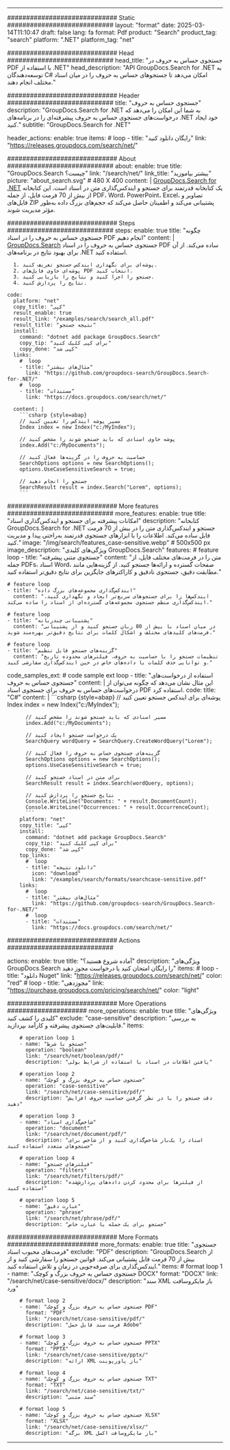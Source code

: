
---
############################# Static ############################
layout: "format"
date:  2025-03-14T11:10:47
draft: false
lang: fa
format: Pdf
product: "Search"
product_tag: "search"
platform: ".NET"
platform_tag: "net"

############################# Head ############################
head_title: "جستجوی حساس به حروف در PDF با استفاده از .NET"
head_description: "API GroupDocs.Search for .NET به توسعه‌دهندگان C# امکان می‌دهد تا جستجوهای حساس به حروف را در میان اسناد مختلف انجام دهند."

############################# Header ############################
title: "جستجوی حساس به حروف" 
description: "GroupDocs.Search for .NET به شما این امکان را می‌دهد که درخواست‌های جستجوی حساس به حروف پیشرفته‌ای را در برنامه‌های .NET خود ایجاد کنید."
subtitle: "GroupDocs.Search for .NET" 

header_actions:
  enable: true
  items:
    #  loop
    - title: "رایگان دانلود کنید"
      link: "https://releases.groupdocs.com/search/net/"
      
############################# About ############################
about:
    enable: true
    title: "GroupDocs.Search چیست؟"
    link: "/search/net/"
    link_title: "بیشتر بیاموزید"
    picture: "about_search.svg" # 480 X 400
    content: |
       [GroupDocs.Search for .NET](/search/net/) یک کتابخانه قدرتمند برای جستجو و ایندکس‌گذاری متن در اسناد است. این کتابخانه از بیش از 70 فرمت فایل، از جمله PDF، Word، PowerPoint، Excel، تصاویر و فایل‌های ZIP پشتیبانی می‌کند و اطمینان حاصل می‌کند که حجم‌های بزرگ داده به‌طور مؤثر مدیریت شوند.

############################# Steps ############################
steps:
    enable: true
    title: "چگونه جستجوی حساس به حروف را در اسناد PDF انجام دهیم"
    content: |
      [GroupDocs.Search](/search/net/) جستجوی حساس به حروف را در اسناد PDF ساده می‌کند. از آن برای بهبود نتایج در برنامه‌های .NET استفاده کنید.
      
      1. پوشه‌ای برای نگهداری ایندکس جستجو تعریف کنید.
      2. پوشه‌ای حاوی فایل‌های PDF انتخاب کنید.
      3. جستجو را اجرا کنید و نتایج را بازیابی کنید.
      4. نتایج را پردازش کنید.
   
    code:
      platform: "net"
      copy_title: "کپی"
      result_enable: true
      result_link: "/examples/search/search_all.pdf"
      result_title: "نتیجه جستجو"
      install:
        command: "dotnet add package GroupDocs.Search"
        copy_tip: "برای کپی کلیک کنید"
        copy_done: "کپی شد"
      links:
        #  loop
        - title: "مثال‌های بیشتر"
          link: "https://github.com/groupdocs-search/GroupDocs.Search-for-.NET/"
        #  loop
        - title: "مستندات"
          link: "https://docs.groupdocs.com/search/net/"
          
      content: |
        ```csharp {style=abap}
        // مسیر پوشه ایندکس را تعیین کنید
        Index index = new Index("c:/MyIndex");

        // پوشه حاوی اسنادی که باید جستجو شوند را مشخص کنید
        index.Add("c:/MyDocuments");

        // حساسیت به حروف را در گزینه‌ها فعال کنید
        SearchOptions options = new SearchOptions();
        options.UseCaseSensitiveSearch = true;

        // جستجو را انجام دهید
        SearchResult result = index.Search("Lorem", options);
        ```            

############################# More features ############################
more_features:
  enable: true
  title: "امکانات پیشرفته برای جستجو و ایندکس‌گذاری اسناد"
  description: "کتابخانه GroupDocs.Search for .NET جستجو و ایندکس‌گذاری متن را در بیش از 70 فرمت فایل ساده می‌کند. اطلاعات را با ابزارهای جستجوی قدرتمند به‌راحتی پیدا و مدیریت کنید."
  image: "/img/search/features_case-sensitive.webp" # 500x500 px
  image_description: "ویژگی‌های کلیدی GroupDocs.Search"
  features:
    # feature loop
    - title: "جستجوی متنی پیشرفته"
      content: "متن را در فرمت‌های مختلف فایل، از جمله PDFs، اسناد Word، صفحات گسترده و ارائه‌ها جستجو کنید. از گزینه‌هایی مانند مطابقت دقیق، جستجوی نادقیق و کاراکترهای جایگزین برای نتایج دقیق‌تر استفاده کنید."

    # feature loop
    - title: "ایندکس‌گذاری مجموعه‌های بزرگ داده"
      content: "ایندکس‌ها را برای جستجوهای سریع‌تر ایجاد و نگهداری کنید. ایندکس‌گذاری منظم جستجوی مجموعه‌های گسترده‌ای از اسناد را ساده می‌کند."

    # feature loop
    - title: "پشتیبانی چندزبانه"
      content: "در میان اسناد با بیش از 80 زبان جستجو کنید و از پشتیبانی فرمت‌های کلیدهای مختلف و اشکال کلمات برای نتایج دقیق‌تر بهره‌مند شوید."

    # feature loop
    - title: "گزینه‌های جستجو قابل تنظیم"
      content: "تنظیمات جستجو را با حساسیت به حروف، فیلترهای محدوده تاریخ و توانایی حذف کلمات یا داده‌های خاص در حین ایندکس‌گذاری سفارشی کنید."
      
  code_samples_ext:
    # code sample ext loop
    - title: "استفاده از درخواست‌های جستجوی حساس به حروف"
      content: |
        این مثال نشان می‌دهد که چگونه می‌توان از درخواست‌های حساس به حروف برای جستجوی اسناد PDF استفاده کرد.
      code:
        title: "C#"
        content: |
          ```csharp {style=abap}
          // پوشه‌ای برای ایندکس جستجو تعیین کنید
          Index index = new Index("c:/MyIndex");
              
          // مسیر اسنادی که باید جستجو شوند را مشخص کنید
          index.Add("c:/MyDocuments");

          // یک درخواست جستجو ایجاد کنید
          SearchQuery wordQuery = SearchQuery.CreateWordQuery("Lorem");

          // گزینه‌های جستجوی حساس به حروف را فعال کنید
          SearchOptions options = new SearchOptions();
          options.UseCaseSensitiveSearch = true;

          // برای متن در اسناد جستجو کنید
          SearchResult result = index.Search(wordQuery, options);
          
          // نتایج جستجو را پردازش کنید
          Console.WriteLine("Documents: " + result.DocumentCount);
          Console.WriteLine("Occurrences: " + result.OccurrenceCount);
          ```
        platform: "net"
        copy_title: "کپی"
        install:
          command: "dotnet add package GroupDocs.Search"
          copy_tip: "برای کپی کلیک کنید"
          copy_done: "کپی شد"
        top_links:
          #  loop
          - title: "دانلود نتیجه"
            icon: "download"
            link: "/examples/search/formats/searchcase-sensitive.pdf"
        links:
          #  loop
          - title: "مثال‌های بیشتر"
            link: "https://github.com/groupdocs-search/GroupDocs.Search-for-.NET/"
          #  loop
          - title: "مستندات"
            link: "https://docs.groupdocs.com/search/net/"
            

            


############################# Actions ############################

actions:
  enable: true
  title: "آماده شروع هستید؟"
  description: "ویژگی‌های GroupDocs.Search را رایگان امتحان کنید یا درخواست مجوز دهید"
  items:
    #  loop
    - title: "دانلود Nuget"
      link: "https://releases.groupdocs.com/search/net/"
      color: "red"
        #  loop
    - title: "مجوزدهی"
      link: "https://purchase.groupdocs.com/pricing/search/net/"
      color: "light"


############################# More Operations #####################
more_operations:
    enable: true
    title: "ویژگی‌های کلیدی را کشف کنید"
    exclude: "case-sensitive"
    description: "به بررسی قابلیت‌های جستجوی پیشرفته و کارآمد بپردازید."
    items: 
          
        # operation loop 1
        - name: "جستجو با شرط"
          operation: "boolean"
          link: "/search/net/boolean/pdf/"
          description: "یافتن اطلاعات در اسناد با استفاده از شرایط بولی"

        # operation loop 2
        - name: "جستجوی حساس به حروف بزرگ و کوچک"
          operation: "case-sensitive"
          link: "/search/net/case-sensitive/pdf/"
          description: "دقت جستجو را با در نظر گرفتن حساسیت حروف افزایش دهید"

        # operation loop 3
        - name: "شاخص‌گذاری اسناد"
          operation: "document"
          link: "/search/net/document/pdf/"
          description: "اسناد را یک‌بار شاخص‌گذاری کنید و از شاخص برای جستجوهای متعدد استفاده کنید"

        # operation loop 4
        - name: "فیلترهای جستجو"
          operation: "filters"
          link: "/search/net/filters/pdf/"
          description: "از فیلترها برای محدود کردن داده‌های پردازش‌شده استفاده کنید"

        # operation loop 5
        - name: "عبارت دقیق"
          operation: "phrase"
          link: "/search/net/phrase/pdf/"
          description: "جستجو برای یک جمله یا عبارت خاص"
          
        
          
############################# More Formats ########################
more_formats:
    enable: true
    title: "جستجوی فرمت‌های محبوب اسناد"
    exclude: "PDF"
    description: "GroupDocs.Search از بیش از 70 فرمت فایل پشتیبانی می‌کند. قوانین جستجو را سفارشی کنید و از ایندکس‌گذاری برای صرفه‌جویی در زمان و تلاش استفاده کنید."
    items: 
        # format loop 1
        - name: "جستجوی حساس به حروف بزرگ و کوچک DOCX"
          format: "DOCX"
          link: "/search/net/case-sensitive/docx/"
          description: "سند XML باز مایکروسافت ورد"
          
        # format loop 2
        - name: "جستجوی حساس به حروف بزرگ و کوچک PDF"
          format: "PDF"
          link: "/search/net/case-sensitive/pdf/"
          description: "فرمت سند قابل حمل Adobe"
          
        # format loop 3
        - name: "جستجوی حساس به حروف بزرگ و کوچک PPTX"
          format: "PPTX"
          link: "/search/net/case-sensitive/pptx/"
          description: "ارائه XML باز پاورپوینت"

        # format loop 4
        - name: "جستجوی حساس به حروف بزرگ و کوچک TXT"
          format: "TXT"
          link: "/search/net/case-sensitive/txt/"
          description: "سند متنی"
          
        # format loop 5
        - name: "جستجوی حساس به حروف بزرگ و کوچک XLSX"
          format: "XLSX"
          link: "/search/net/case-sensitive/xlsx/"
          description: "برگه XML باز مایکروسافت اکسل"
  

---